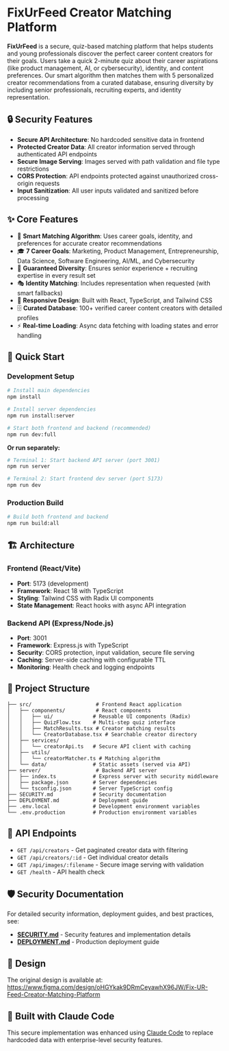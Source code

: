 # FixUrFeed Creator Matching Platform

**FixUrFeed** is a secure, quiz-based matching platform that helps students and young professionals discover the perfect career content creators for their goals. Users take a quick 2-minute quiz about their career aspirations (like product management, AI, or cybersecurity), identity, and content preferences. Our smart algorithm then matches them with 5 personalized creator recommendations from a curated database, ensuring diversity by including senior professionals, recruiting experts, and identity representation.

## 🔒 Security Features

- **Secure API Architecture**: No hardcoded sensitive data in frontend
- **Protected Creator Data**: All creator information served through authenticated API endpoints  
- **Secure Image Serving**: Images served with path validation and file type restrictions
- **CORS Protection**: API endpoints protected against unauthorized cross-origin requests
- **Input Sanitization**: All user inputs validated and sanitized before processing

## ✨ Core Features

- 🎯 **Smart Matching Algorithm**: Uses career goals, identity, and preferences for accurate creator recommendations
- 🎓 **7 Career Goals**: Marketing, Product Management, Entrepreneurship, Data Science, Software Engineering, AI/ML, and Cybersecurity
- 👥 **Guaranteed Diversity**: Ensures senior experience + recruiting expertise in every result set
- 🎭 **Identity Matching**: Includes representation when requested (with smart fallbacks)
- 📱 **Responsive Design**: Built with React, TypeScript, and Tailwind CSS
- 🗄️ **Curated Database**: 100+ verified career content creators with detailed profiles
- ⚡ **Real-time Loading**: Async data fetching with loading states and error handling

## 🚀 Quick Start

### Development Setup

```bash
# Install main dependencies
npm install

# Install server dependencies
npm run install:server

# Start both frontend and backend (recommended)
npm run dev:full
```

**Or run separately:**

```bash
# Terminal 1: Start backend API server (port 3001)
npm run server

# Terminal 2: Start frontend dev server (port 5173)
npm run dev
```

### Production Build

```bash
# Build both frontend and backend
npm run build:all
```

## 🏗️ Architecture

### Frontend (React/Vite)
- **Port**: 5173 (development)
- **Framework**: React 18 with TypeScript
- **Styling**: Tailwind CSS with Radix UI components
- **State Management**: React hooks with async API integration

### Backend API (Express/Node.js)
- **Port**: 3001
- **Framework**: Express.js with TypeScript
- **Security**: CORS protection, input validation, secure file serving
- **Caching**: Server-side caching with configurable TTL
- **Monitoring**: Health check and logging endpoints

## 📁 Project Structure

```
├── src/                     # Frontend React application
│   ├── components/          # React components
│   │   ├── ui/             # Reusable UI components (Radix)
│   │   ├── QuizFlow.tsx    # Multi-step quiz interface  
│   │   ├── MatchResults.tsx # Creator matching results
│   │   └── CreatorDatabase.tsx # Searchable creator directory
│   ├── services/
│   │   └── creatorApi.ts   # Secure API client with caching
│   ├── utils/
│   │   └── creatorMatcher.ts # Matching algorithm
│   └── data/               # Static assets (served via API)
├── server/                  # Backend API server
│   ├── index.ts            # Express server with security middleware
│   ├── package.json        # Server dependencies
│   └── tsconfig.json       # Server TypeScript config
├── SECURITY.md             # Security documentation
├── DEPLOYMENT.md           # Deployment guide
├── .env.local              # Development environment variables
└── .env.production         # Production environment variables
```

## 🔧 API Endpoints

- `GET /api/creators` - Get paginated creator data with filtering
- `GET /api/creators/:id` - Get individual creator details
- `GET /api/images/:filename` - Secure image serving with validation
- `GET /health` - API health check

## 🛡️ Security Documentation

For detailed security information, deployment guides, and best practices, see:
- **[SECURITY.md](SECURITY.md)** - Security features and implementation details
- **[DEPLOYMENT.md](DEPLOYMENT.md)** - Production deployment guide

## 🎨 Design

The original design is available at: https://www.figma.com/design/oHGYkak9DRmCeyawhX96JW/Fix-UR-Feed-Creator-Matching-Platform

## 🤖 Built with Claude Code

This secure implementation was enhanced using [Claude Code](https://claude.ai/code) to replace hardcoded data with enterprise-level security features.

